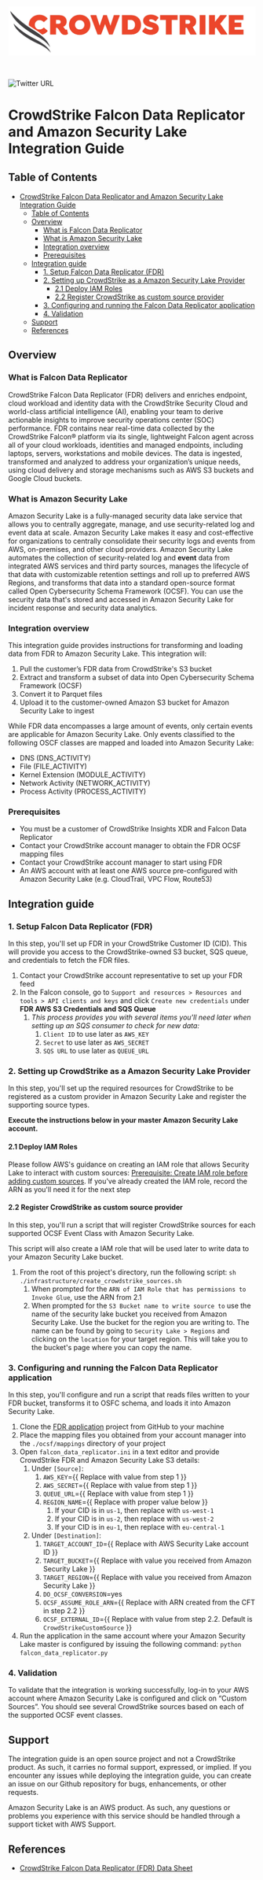 ![CrowdStrike Falcon](https://raw.githubusercontent.com/CrowdStrike/falconpy/main/docs/asset/cs-logo.png)

<br>

![Twitter URL](https://img.shields.io/twitter/url?label=Follow%20%40CrowdStrike&style=social&url=https%3A%2F%2Ftwitter.com%2FCrowdStrike)

# CrowdStrike Falcon Data Replicator and Amazon Security Lake Integration Guide

## Table of Contents

- [CrowdStrike Falcon Data Replicator and Amazon Security Lake Integration Guide](#crowdstrike-falcon-data-replicator-and-amazon-security-lake-integration-guide)
  - [Table of Contents](#table-of-contents)
  - [Overview](#overview)
    - [What is Falcon Data Replicator](#what-is-falcon-data-replicator)
    - [What is Amazon Security Lake](#what-is-amazon-security-lake)
    - [Integration overview](#integration-overview)
    - [Prerequisites](#prerequisites)
  - [Integration guide](#integration-guide)
    - [1. Setup Falcon Data Replicator (FDR)](#1-setup-falcon-data-replicator-fdr)
    - [2. Setting up CrowdStrike as a Amazon Security Lake Provider](#2-setting-up-crowdstrike-as-a-amazon-security-lake-provider)
      - [2.1 Deploy IAM Roles](#21-deploy-iam-roles)
      - [2.2 Register CrowdStrike as custom source provider](#22-register-crowdstrike-as-custom-source-provider)
    - [3. Configuring and running the Falcon Data Replicator application](#3-configuring-and-running-the-falcon-data-replicator-application)
    - [4. Validation](#4-validation)
  - [Support](#support)
  - [References](#references)

## Overview

### What is Falcon Data Replicator

CrowdStrike Falcon Data Replicator (FDR) delivers and enriches endpoint, cloud workload and identity data with the CrowdStrike Security Cloud and world-class artificial intelligence (AI), enabling your team to derive actionable insights to improve security operations center (SOC) performance. FDR contains near real-time data collected by the CrowdStrike Falcon® platform via its single, lightweight Falcon agent across all of your cloud workloads, identities and managed endpoints, including laptops, servers, workstations and mobile devices. The data is ingested, transformed and analyzed to address your organization’s unique needs, using cloud delivery and storage mechanisms such as AWS S3 buckets and Google Cloud buckets.

### What is Amazon Security Lake

Amazon Security Lake is a fully-managed security data lake service that allows you to centrally aggregate, manage, and use security-related log and event data at scale. Amazon Security Lake makes it easy and cost-effective for organizations to centrally consolidate their security logs and events from AWS, on-premises, and other cloud providers. Amazon Security Lake automates the collection of security-related log and **event** data from integrated AWS services and third party sources, manages the lifecycle of that data with customizable retention settings and roll up to preferred AWS Regions, and transforms that data into a standard open-source format called Open Cybersecurity Schema Framework (OCSF). You can use the security data that's stored and accessed in Amazon Security Lake for incident response and security data analytics.

### Integration overview

This integration guide provides instructions for transforming and loading data from FDR to Amazon Security Lake. This integration will:

1. Pull the customer’s FDR data from CrowdStrike's S3 bucket
1. Extract and transform a subset of data into Open Cybersecurity Schema Framework (OCSF)
1. Convert it to Parquet files
1. Upload it to the customer-owned Amazon S3 bucket for Amazon Security Lake to ingest

While FDR data encompasses a large amount of events, only certain events are applicable for Amazon Security Lake. Only events classified to the following OSCF classes are mapped and loaded into Amazon Security Lake:

- DNS (DNS_ACTIVITY)
- File (FILE_ACTIVITY)
- Kernel Extension (MODULE_ACTIVITY)
- Network Activity (NETWORK_ACTIVITY)
- Process Activity (PROCESS_ACTIVITY)

### Prerequisites

- You must be a customer of CrowdStrike Insights XDR and Falcon Data Replicator
- Contact your CrowdStrike account manager to obtain the FDR OCSF mapping files
- Contact your CrowdStrike account manager to start using FDR
- An AWS account with at least one AWS source pre-configured with Amazon Security Lake (e.g. CloudTrail, VPC Flow, Route53)

## Integration guide

### 1. Setup Falcon Data Replicator (FDR)

In this step, you'll set up FDR in your CrowdStrike Customer ID (CID). This will provide you access to the CrowdStrike-owned S3 bucket, SQS queue, and credentials to fetch the FDR files.

1. Contact your CrowdStrike account representative to set up your FDR feed
1. In the Falcon console, go to `Support and resources > Resources and tools > API clients and keys` and click `Create new credentials` under **FDR AWS S3 Credentials and SQS Queue**
   1. *This process provides you with several items you'll need later when setting up an SQS consumer to check for new data:*
      1. `Client ID` to use later as `AWS_KEY`
      1. `Secret` to use later as `AWS_SECRET`
      1. `SQS URL` to use later as `QUEUE_URL`

### 2. Setting up CrowdStrike as a Amazon Security Lake Provider

In this step, you'll set up the required resources for CrowdStrike to be registered as a custom provider in Amazon Security Lake and register the supporting source types.

**Execute the instructions below in your master Amazon Security Lake account.**

#### 2.1 Deploy IAM Roles

Please follow AWS's guidance on creating an IAM role that allows Security Lake to interact with custom sources: [Prerequisite: Create IAM role before adding custom sources](https://docs.aws.amazon.com/security-lake/latest/userguide/custom-sources.html). If you've already created the IAM role, record the ARN as you'll need it for the next step


#### 2.2 Register CrowdStrike as custom source provider

In this step, you'll run a script that will register CrowdStrike sources for each supported OCSF Event Class with Amazon Security Lake.

This script will also create a IAM role that will be used later to write data to your Amazon Security Lake bucket.

1. From the root of this project's directory, run the following script: `sh ./infrastructure/create_crowdstrike_sources.sh`
   1. When prompted for the `ARN of IAM Role that has permissions to Invoke Glue`, use the ARN from 2.1
   2. When prompted for the `S3 Bucket name to write source to` use the name of the security lake bucket you received from Amazon Security Lake. Use the bucket for the region you are writing to. The name can be found by going to `Security Lake > Regions` and clicking on the `location` for your target region. This will take you to the bucket's page where you can copy the name.

### 3. Configuring and running the Falcon Data Replicator application

In this step, you'll configure and run a script that reads files written to your FDR bucket, transforms it to OSFC schema, and loads it into Amazon Security Lake.

1. Clone the [FDR application](https://github.com/CrowdStrike/FDR) project from GitHub to your machine
1. Place the mapping files you obtained from your account manager into the `./ocsf/mappings` directory of your project
1. Open `falcon_data_replicator.ini` in a text editor and provide CrowdStrike FDR and Amazon Security Lake S3 details:
   1. Under `[Source]`:
      1. `AWS_KEY`={{ Replace with value from step 1 }}
      1. `AWS_SECRET`={{ Replace with value from step 1 }}
      1. `QUEUE_URL`={{ Replace with value from step 1 }}
      1. `REGION_NAME`={{ Replace with proper value below }}
         1. If your CID is in `us-1`, then replace with `us-west-1`
         1. If your CID is in `us-2`, then replace with `us-west-2`
         1. If your CID is in `eu-1`, then replace with `eu-central-1`
   1. Under `[Destination]`:
      1. `TARGET_ACCOUNT_ID`={{ Replace with AWS Security Lake account ID }}
      1. `TARGET_BUCKET`={{ Replace with value you received from Amazon Security Lake }}
      1. `TARGET_REGION`={{ Replace with value you received from Amazon Security Lake }}
      1. `DO_OCSF_CONVERSION`=yes
      1. `OCSF_ASSUME_ROLE_ARN`={{ Replace with ARN created from the CFT in step 2.2 }}
      1. `OCSF_EXTERNAL_ID`={{ Replace with value from step 2.2. Default is `CrowdStrikeCustomSource` }} 
2. Run the application in the same account where your Amazon Security Lake master is configured by issuing the following command: `python falcon_data_replicator.py`

### 4. Validation

To validate that the integration is working successfully, log-in to your AWS account where Amazon Security Lake is configured and click on “Custom Sources”. You should see several CrowdStrike sources based on each of the supported OCSF event classes.

## Support

The integration guide is an open source project and not a CrowdStrike product. As such, it carries no formal support, expressed, or implied. If you encounter any issues while deploying the integration guide, you can create an issue on our Github repository for bugs, enhancements, or other requests.

Amazon Security Lake is an AWS product. As such, any questions or problems you experience with this service should be handled through a support ticket with AWS Support.

## References

- [CrowdStrike Falcon Data Replicator (FDR) Data Sheet](https://www.crowdstrike.com/wp-content/uploads/2022/06/crowdstrike-falcon-data-replicator-data-sheet.pdf)
